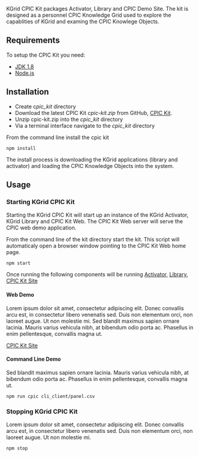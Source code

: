 KGrid CPIC Kit packages Activator, Library and CPIC Demo Site.  The kit is designed as a personnel 
CPIC Knowledge Grid used to explore the capablities of KGrid and examing the CPIC Knowlege Objects.

## Requirements
To setup the CPIC Kit you need:

- [JDK 1.8](http://www.oracle.com/technetwork/java/javase/downloads/jdk8-downloads-2133151.html)
- [Node.js](http://nodejs.org/)


## Installation

* Create c*pic_kit* directory
* Download the latest CPIC Kit *cpic-kit.zip* from GitHub, 
[CPIC Kit](https://github.com/kgrid-demos/cpic-kit/releases/latest). 
* Unzip cpic-kit.zip into the *cpic_kit* directory
* Via a terminal interface navigate to the *cpic_kit* directory

From the command line install the cpic kit
```
npm install
```
The install process is downloading the KGrid applications (library and activator) and loading the 
CPIC Knowledge Objects into the system.


## Usage

### Starting KGrid CPIC Kit
Starting the KGrid CPIC Kit will start up an instance of the KGrid Activator, KGrid Library and CPIC Kit Web. The CPIC Kit Web server will serve the CPIC web demo application.

From the command line of the kit directory start the kit.  This script will automaticaly open a browser window pointing to the  CPIC Kit Web home page.
```
npm start
```
Once running the following components will be running [Activator](http://localhost:8082), [Library](http://localhost:8081), [CPIC Kit Site](http://localhost:8080)


#### Web Demo
Lorem ipsum dolor sit amet, consectetur adipiscing elit. Donec convallis arcu est, in consectetur libero venenatis sed. Duis non elementum orci, non laoreet augue. Ut non molestie mi. Sed blandit maximus sapien ornare lacinia. Mauris varius vehicula nibh, at bibendum odio porta ac. Phasellus in enim pellentesque, convallis magna ut.

[CPIC Kit Site](http://localhost:8080)

#### Command Line Demo
Sed blandit maximus sapien ornare lacinia. Mauris varius vehicula nibh, at bibendum odio porta ac. Phasellus in enim pellentesque, convallis magna ut.

```npm run cpic cli_client/panel.csv```

### Stopping KGrid CPIC Kit
Lorem ipsum dolor sit amet, consectetur adipiscing elit. Donec convallis arcu est, in consectetur libero venenatis sed. Duis non elementum orci, non laoreet augue. Ut non molestie mi. 

```
npm stop
```
